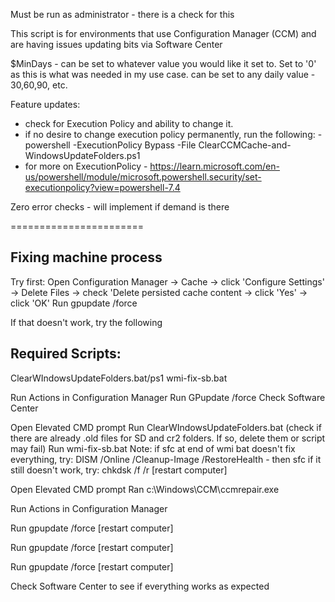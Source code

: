 Must be run as administrator - there is a check for this

This script is for environments that use Configuration Manager (CCM) and are having issues updating bits via Software Center

$MinDays - can be set to whatever value you would like it set to. Set to '0' as this is what was needed in my use case.  can be set to any daily value - 30,60,90, etc.

Feature updates:
 - check for Execution Policy and ability to change it.
 - if no desire to change execution policy permanently, run the following:
   -powershell -ExecutionPolicy Bypass -File ClearCCMCache-and-WindowsUpdateFolders.ps1
 - for more on ExecutionPolicy - https://learn.microsoft.com/en-us/powershell/module/microsoft.powershell.security/set-executionpolicy?view=powershell-7.4

Zero error checks - will implement if demand is there

=======================

Fixing machine process
----------------------
Try first: 
Open Configuration Manager -> Cache -> click 'Configure Settings' -> Delete Files -> check 'Delete persisted cache content -> click 'Yes' -> click 'OK'
Run gpupdate /force

If that doesn't work, try the following

Required Scripts:
-----------------
ClearWIndowsUpdateFolders.bat/ps1
wmi-fix-sb.bat

Run Actions in Configuration Manager
Run GPupdate /force
Check Software Center

Open Elevated CMD prompt
Run ClearWIndowsUpdateFolders.bat (check if there are already .old files for SD and cr2 folders. If so, delete them or script may fail)
Run wmi-fix-sb.bat
Note: if sfc at end of wmi bat doesn't fix everything, try: 
DISM /Online /Cleanup-Image /RestoreHealth - then sfc
if it still doesn't work, try: chkdsk /f /r
[restart computer]

Open Elevated CMD prompt
Ran c:\Windows\CCM\ccmrepair.exe

Run Actions in Configuration Manager

Run gpupdate /force
[restart computer]

Run gpupdate /force
[restart computer]

Run gpupdate /force
[restart computer]

Check Software Center to see if everything works as expected
